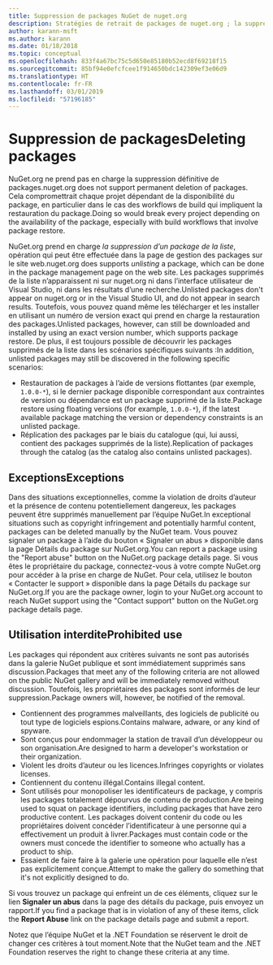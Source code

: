 ```yaml
---
title: Suppression de packages NuGet de nuget.org
description: Stratégies de retrait de packages de nuget.org ; la suppression définitive n’est pas prise en charge, sauf quand les packages ne respectent pas les autres stratégies.
author: karann-msft
ms.author: karann
ms.date: 01/18/2018
ms.topic: conceptual
ms.openlocfilehash: 833f4a67bc75c5d650e85180b52ecd8f69218f15
ms.sourcegitcommit: 85bf94e0efcfcee1f914650bdc142309ef3e06d9
ms.translationtype: HT
ms.contentlocale: fr-FR
ms.lasthandoff: 03/01/2019
ms.locfileid: "57196185"
---
```

# <a name="deleting-packages"></a><span data-ttu-id="e97d2-103">Suppression de packages</span><span class="sxs-lookup"><span data-stu-id="e97d2-103">Deleting packages</span></span>

<span data-ttu-id="e97d2-104">NuGet.org ne prend pas en charge la suppression définitive de packages.</span><span class="sxs-lookup"><span data-stu-id="e97d2-104">nuget.org does not support permanent deletion of packages.</span></span> <span data-ttu-id="e97d2-105">Cela compromettrait chaque projet dépendant de la disponibilité du package, en particulier dans le cas des workflows de build qui impliquent la restauration du package.</span><span class="sxs-lookup"><span data-stu-id="e97d2-105">Doing so would break every project depending on the availability of the package, especially with build workflows that involve package restore.</span></span>

<span data-ttu-id="e97d2-106">NuGet.org prend en charge *la suppression d’un package de la liste*, opération qui peut être effectuée dans la page de gestion des packages sur le site web.</span><span class="sxs-lookup"><span data-stu-id="e97d2-106">nuget.org does supports *unlisting* a package, which can be done in the package management page on the web site.</span></span> <span data-ttu-id="e97d2-107">Les packages supprimés de la liste n’apparaissent ni sur nuget.org ni dans l’interface utilisateur de Visual Studio, ni dans les résultats d’une recherche.</span><span class="sxs-lookup"><span data-stu-id="e97d2-107">Unlisted packages don't appear on nuget.org or in the Visual Studio UI, and do not appear in search results.</span></span> <span data-ttu-id="e97d2-108">Toutefois, vous pouvez quand même les télécharger et les installer en utilisant un numéro de version exact qui prend en charge la restauration des packages.</span><span class="sxs-lookup"><span data-stu-id="e97d2-108">Unlisted packages, however, can still be downloaded and installed by using an exact version number, which supports package restore.</span></span> <span data-ttu-id="e97d2-109">De plus, il est toujours possible de découvrir les packages supprimés de la liste dans les scénarios spécifiques suivants :</span><span class="sxs-lookup"><span data-stu-id="e97d2-109">In addition, unlisted packages may still be discovered in the following specific scenarios:</span></span>

- <span data-ttu-id="e97d2-110">Restauration de packages à l’aide de versions flottantes (par exemple, `1.0.0-*`), si le dernier package disponible correspondant aux contraintes de version ou dépendance est un package supprimé de la liste.</span><span class="sxs-lookup"><span data-stu-id="e97d2-110">Package restore using floating versions (for example, `1.0.0-*`), if the latest available package matching the version or dependency constraints is an unlisted package.</span></span>
- <span data-ttu-id="e97d2-111">Réplication des packages par le biais du catalogue (qui, lui aussi, contient des packages supprimés de la liste).</span><span class="sxs-lookup"><span data-stu-id="e97d2-111">Replication of packages through the catalog (as the catalog also contains unlisted packages).</span></span>

## <a name="exceptions"></a><span data-ttu-id="e97d2-112">Exceptions</span><span class="sxs-lookup"><span data-stu-id="e97d2-112">Exceptions</span></span>

<span data-ttu-id="e97d2-113">Dans des situations exceptionnelles, comme la violation de droits d’auteur et la présence de contenu potentiellement dangereux, les packages peuvent être supprimés manuellement par l’équipe NuGet.</span><span class="sxs-lookup"><span data-stu-id="e97d2-113">In exceptional situations such as copyright infringement and potentially harmful content, packages can be deleted manually by the NuGet team.</span></span> <span data-ttu-id="e97d2-114">Vous pouvez signaler un package à l’aide du bouton « Signaler un abus » disponible dans la page Détails du package sur NuGet.org.</span><span class="sxs-lookup"><span data-stu-id="e97d2-114">You can report a package using the "Report abuse" button on the NuGet.org package details page.</span></span> <span data-ttu-id="e97d2-115">Si vous êtes le propriétaire du package, connectez-vous à votre compte NuGet.org pour accéder à la prise en charge de NuGet. Pour cela, utilisez le bouton « Contacter le support » disponible dans la page Détails du package sur NuGet.org.</span><span class="sxs-lookup"><span data-stu-id="e97d2-115">If you are the package owner, login to your NuGet.org account to reach NuGet support using the "Contact support" button on the NuGet.org package details page.</span></span>

## <a name="prohibited-use"></a><span data-ttu-id="e97d2-116">Utilisation interdite</span><span class="sxs-lookup"><span data-stu-id="e97d2-116">Prohibited use</span></span>

<span data-ttu-id="e97d2-117">Les packages qui répondent aux critères suivants ne sont pas autorisés dans la galerie NuGet publique et sont immédiatement supprimés sans discussion.</span><span class="sxs-lookup"><span data-stu-id="e97d2-117">Packages that meet any of the following criteria are not allowed on the public NuGet gallery and will be immediately removed without discussion.</span></span> <span data-ttu-id="e97d2-118">Toutefois, les propriétaires des packages sont informés de leur suppression.</span><span class="sxs-lookup"><span data-stu-id="e97d2-118">Package owners will, however, be notified of the removal.</span></span>

- <span data-ttu-id="e97d2-119">Contiennent des programmes malveillants, des logiciels de publicité ou tout type de logiciels espions.</span><span class="sxs-lookup"><span data-stu-id="e97d2-119">Contains malware, adware, or any kind of spyware.</span></span>
- <span data-ttu-id="e97d2-120">Sont conçus pour endommager la station de travail d’un développeur ou son organisation.</span><span class="sxs-lookup"><span data-stu-id="e97d2-120">Are designed to harm a developer's workstation or their organization.</span></span>
- <span data-ttu-id="e97d2-121">Violent les droits d’auteur ou les licences.</span><span class="sxs-lookup"><span data-stu-id="e97d2-121">Infringes copyrights or violates licenses.</span></span>
- <span data-ttu-id="e97d2-122">Contiennent du contenu illégal.</span><span class="sxs-lookup"><span data-stu-id="e97d2-122">Contains illegal content.</span></span>
- <span data-ttu-id="e97d2-123">Sont utilisés pour monopoliser les identificateurs de package, y compris les packages totalement dépourvus de contenu de production.</span><span class="sxs-lookup"><span data-stu-id="e97d2-123">Are being used to squat on package identifiers, including packages that have zero productive content.</span></span> <span data-ttu-id="e97d2-124">Les packages doivent contenir du code ou les propriétaires doivent concéder l’identificateur à une personne qui a effectivement un produit à livrer.</span><span class="sxs-lookup"><span data-stu-id="e97d2-124">Packages must contain code or the owners must concede the identifier to someone who actually has a product to ship.</span></span>
- <span data-ttu-id="e97d2-125">Essaient de faire faire à la galerie une opération pour laquelle elle n’est pas explicitement conçue.</span><span class="sxs-lookup"><span data-stu-id="e97d2-125">Attempt to make the gallery do something that it's not explicitly designed to do.</span></span>

<span data-ttu-id="e97d2-126">Si vous trouvez un package qui enfreint un de ces éléments, cliquez sur le lien **Signaler un abus** dans la page des détails du package, puis envoyez un rapport.</span><span class="sxs-lookup"><span data-stu-id="e97d2-126">If you find a package that is in violation of any of these items, click the **Report Abuse** link on the package details page and submit a report.</span></span>

<span data-ttu-id="e97d2-127">Notez que l’équipe NuGet et la .NET Foundation se réservent le droit de changer ces critères à tout moment.</span><span class="sxs-lookup"><span data-stu-id="e97d2-127">Note that the NuGet team and the .NET Foundation reserves the right to change these criteria at any time.</span></span>
